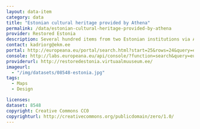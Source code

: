 ```yaml
---
layout: data-item
category: data
title: "Estonian cultural heritage provided by Athena"
permalink: /data/estonian-cultural-heritage-provided-by-athena
provider: Restored Estonia
description: Several hundred items from two Estonian institutions via Athena. The Järvakandi Klaasimuuseum provides glass objects, while the Conservation Centre Kanut / Kadriorg Art Museum provides a variety of objects, including maps, photographs, documents, medals, tools. 
contact: kadriorg@ekm.ee
portal: http://europeana.eu/portal/search.html?start=25&rows=24&query=europeana_collectionName%3A08548*
console: http://labs.europeana.eu/api/console/?function=search&query=europeana_collectionName%3A08548*
providerurl: http://restoredestonia.virtuaalmuuseum.ee/
imageurl:
  - "/img/datasets/08548-estonia.jpg"
tags:
  - Maps
  - Design

licenses:
dataset: 8548
copyright: Creative Commons CC0
copyrighturl: http://creativecommons.org/publicdomain/zero/1.0/
---
```

